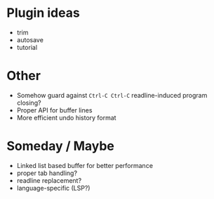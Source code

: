 # Plugin ideas

- trim
- autosave
- tutorial

# Other

- Somehow guard against `Ctrl-C Ctrl-C` readline-induced program closing?
- Proper API for buffer lines
- More efficient undo history format

# Someday / Maybe

- Linked list based buffer for better performance
- proper tab handling?
- readline replacement?
- language-specific (LSP?)
